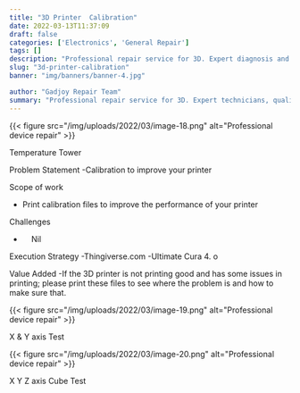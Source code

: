 ```yaml
---
title: "3D Printer  Calibration"
date: 2022-03-13T11:37:09
draft: false
categories: ['Electronics', 'General Repair']
tags: []
description: "Professional repair service for 3D. Expert diagnosis and quality repairs in Bangalore."
slug: "3d-printer-calibration"
banner: "img/banners/banner-4.jpg"

author: "Gadjoy Repair Team"
summary: "Professional repair service for 3D. Expert technicians, quality parts, warranty included."
---
```


{{< figure src="/img/uploads/2022/03/image-18.png" alt="Professional device repair" >}}

Temperature Tower

Problem Statement -Calibration to improve your printer

Scope of work

- Print calibration files to improve the performance of your printer

Challenges

- &nbsp;&nbsp;&nbsp; Nil

Execution Strategy -Thingiverse.com -Ultimate Cura 4. o

Value Added -If the 3D printer is not printing good and has some issues in printing; please print these files to see where the problem is and how to make sure that.

{{< figure src="/img/uploads/2022/03/image-19.png" alt="Professional device repair" >}}

X & Y axis Test

{{< figure src="/img/uploads/2022/03/image-20.png" alt="Professional device repair" >}}

X Y Z axis Cube Test